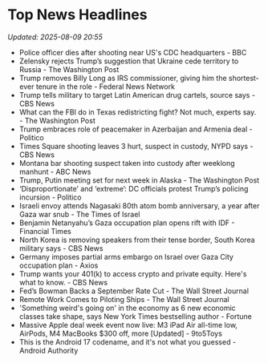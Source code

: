 # Top News Headlines

_Updated: 2025-08-09 20:55_

- Police officer dies after shooting near US's CDC headquarters - BBC
- Zelensky rejects Trump’s suggestion that Ukraine cede territory to Russia - The Washington Post
- Trump removes Billy Long as IRS commissioner, giving him the shortest-ever tenure in the role - Federal News Network
- Trump tells military to target Latin American drug cartels, source says - CBS News
- What can the FBI do in Texas redistricting fight? Not much, experts say. - The Washington Post
- Trump embraces role of peacemaker in Azerbaijan and Armenia deal - Politico
- Times Square shooting leaves 3 hurt, suspect in custody, NYPD says - CBS News
- Montana bar shooting suspect taken into custody after weeklong manhunt - ABC News
- Trump, Putin meeting set for next week in Alaska - The Washington Post
- ‘Disproportionate’ and ‘extreme’: DC officials protest Trump’s policing incursion - Politico
- Israeli envoy attends Nagasaki 80th atom bomb anniversary, a year after Gaza war snub - The Times of Israel
- Benjamin Netanyahu’s Gaza occupation plan opens rift with IDF - Financial Times
- North Korea is removing speakers from their tense border, South Korea military says - CBS News
- Germany imposes partial arms embargo on Israel over Gaza City occupation plan - Axios
- Trump wants your 401(k) to access crypto and private equity. Here's what to know. - CBS News
- Fed’s Bowman Backs a September Rate Cut - The Wall Street Journal
- Remote Work Comes to Piloting Ships - The Wall Street Journal
- 'Something weird's going on' in the economy as 6 new economic classes take shape, says New York Times bestselling author - Fortune
- Massive Apple deal week event now live: M3 iPad Air all-time low, AirPods, M4 MacBooks $300 off, more [Updated] - 9to5Toys
- This is the Android 17 codename, and it's not what you guessed - Android Authority